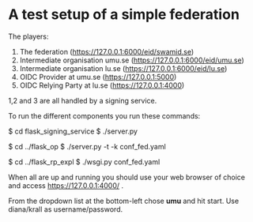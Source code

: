 # A test setup of a simple federation

The players:

1) The federation (https://127.0.0.1:6000/eid/swamid.se)
2) Intermediate organisation umu.se (https://127.0.0.1:6000/eid/umu.se) 
3) Intermediate organisation lu.se (https://127.0.0.1:6000/eid/lu.se)
4) OIDC Provider at umu.se (https://127.0.0.1:5000)
5) OIDC Relying Party at lu.se (https://127.0.0.1:4000)

1,2 and 3 are all handled by a signing service.

To run the different components you run these commands:

$ cd flask_signing_service 
$ ./server.py

$ cd ../flask_op
$ ./server.py -t -k conf_fed.yaml

$ cd ../flask_rp_expl
$ ./wsgi.py conf_fed.yaml

When all are up and running you should use your web browser of choice 
and access https://127.0.0.1:4000/ .

From the dropdown list at the bottom-left chose **umu** and hit start.
Use diana/krall as username/password.
